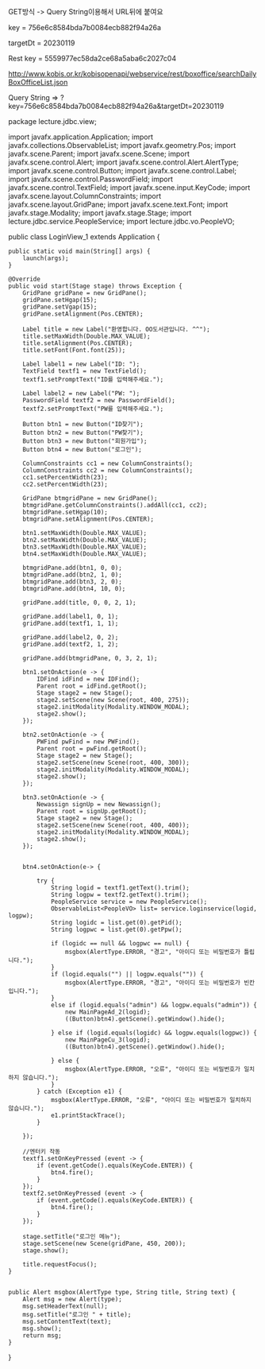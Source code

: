 GET방식 -> Query String이용해서 URL뒤에 붙여요

key = 756e6c8584bda7b0084ecb882f94a26a

targetDt = 20230119

Rest key = 5559977ec58da2ce68a5aba6c2027c04


http://www.kobis.or.kr/kobisopenapi/webservice/rest/boxoffice/searchDailyBoxOfficeList.json



Query String => ?key=756e6c8584bda7b0084ecb882f94a26a&targetDt=20230119



package lecture.jdbc.view;

import javafx.application.Application;
import javafx.collections.ObservableList;
import javafx.geometry.Pos;
import javafx.scene.Parent;
import javafx.scene.Scene;
import javafx.scene.control.Alert;
import javafx.scene.control.Alert.AlertType;
import javafx.scene.control.Button;
import javafx.scene.control.Label;
import javafx.scene.control.PasswordField;
import javafx.scene.control.TextField;
import javafx.scene.input.KeyCode;
import javafx.scene.layout.ColumnConstraints;
import javafx.scene.layout.GridPane;
import javafx.scene.text.Font;
import javafx.stage.Modality;
import javafx.stage.Stage;
import lecture.jdbc.service.PeopleService;
import lecture.jdbc.vo.PeopleVO;

public class LoginView_1 extends Application {


	public static void main(String[] args) {
		launch(args);
	}

	@Override
	public void start(Stage stage) throws Exception {
		GridPane gridPane = new GridPane();
		gridPane.setHgap(15);
		gridPane.setVgap(15);
		gridPane.setAlignment(Pos.CENTER);

		Label title = new Label("환영합니다. OO도서관입니다. ^^");
		title.setMaxWidth(Double.MAX_VALUE);
		title.setAlignment(Pos.CENTER);
		title.setFont(Font.font(25));

		Label label1 = new Label("ID: ");
		TextField textf1 = new TextField();
		textf1.setPromptText("ID를 입력해주세요.");

		Label label2 = new Label("PW: ");
		PasswordField textf2 = new PasswordField();
		textf2.setPromptText("PW를 입력해주세요.");

		Button btn1 = new Button("ID찾기");
		Button btn2 = new Button("PW찾기");
		Button btn3 = new Button("회원가입");
		Button btn4 = new Button("로그인");

		ColumnConstraints cc1 = new ColumnConstraints();
		ColumnConstraints cc2 = new ColumnConstraints();
		cc1.setPercentWidth(23);
		cc2.setPercentWidth(23);

		GridPane btmgridPane = new GridPane();
		btmgridPane.getColumnConstraints().addAll(cc1, cc2);
		btmgridPane.setHgap(10);
		btmgridPane.setAlignment(Pos.CENTER);

		btn1.setMaxWidth(Double.MAX_VALUE);
		btn2.setMaxWidth(Double.MAX_VALUE);
		btn3.setMaxWidth(Double.MAX_VALUE);
		btn4.setMaxWidth(Double.MAX_VALUE);

		btmgridPane.add(btn1, 0, 0);
		btmgridPane.add(btn2, 1, 0);
		btmgridPane.add(btn3, 2, 0);
		btmgridPane.add(btn4, 10, 0);

		gridPane.add(title, 0, 0, 2, 1);

		gridPane.add(label1, 0, 1);
		gridPane.add(textf1, 1, 1);

		gridPane.add(label2, 0, 2);
		gridPane.add(textf2, 1, 2);

		gridPane.add(btmgridPane, 0, 3, 2, 1);

		btn1.setOnAction(e -> { 
			IDFind idFind = new IDFind();
			Parent root = idFind.getRoot();
			Stage stage2 = new Stage();
			stage2.setScene(new Scene(root, 400, 275));
			stage2.initModality(Modality.WINDOW_MODAL);
			stage2.show();
		});

		btn2.setOnAction(e -> {
			PWFind pwFind = new PWFind();
			Parent root = pwFind.getRoot();
			Stage stage2 = new Stage();
			stage2.setScene(new Scene(root, 400, 300));
			stage2.initModality(Modality.WINDOW_MODAL);
			stage2.show();
		});

		btn3.setOnAction(e -> {
			Newassign signUp = new Newassign();
			Parent root = signUp.getRoot();
			Stage stage2 = new Stage();
			stage2.setScene(new Scene(root, 400, 400));
			stage2.initModality(Modality.WINDOW_MODAL);
			stage2.show();
		});


		btn4.setOnAction(e-> {

			try {
				String logid = textf1.getText().trim();
				String logpw = textf2.getText().trim();
				PeopleService service = new PeopleService();
				ObservableList<PeopleVO> list= service.loginservice(logid, logpw);
				String logidc = list.get(0).getPid();
				String logpwc = list.get(0).getPpw();

				if (logidc == null && logpwc == null) {
					msgbox(AlertType.ERROR, "경고", "아이디 또는 비밀번호가 틀립니다.");
				}
				if (logid.equals("") || logpw.equals("")) {
					msgbox(AlertType.ERROR, "경고", "아이디 또는 비밀번호가 빈칸입니다.");
				} 
				else if (logid.equals("admin") && logpw.equals("admin")) {
					new MainPageAd_2(logid);
					((Button)btn4).getScene().getWindow().hide();

				} else if (logid.equals(logidc) && logpw.equals(logpwc)) {
					new MainPageCu_3(logid);
					((Button)btn4).getScene().getWindow().hide();

				} else {
					msgbox(AlertType.ERROR, "오류", "아이디 또는 비밀번호가 일치하지 않습니다.");
				}
			} catch (Exception e1) {
				msgbox(AlertType.ERROR, "오류", "아이디 또는 비밀번호가 일치하지 않습니다.");
				e1.printStackTrace();
			}

		});

		//엔터키 작동
		textf1.setOnKeyPressed (event -> {
			if (event.getCode().equals(KeyCode.ENTER)) {
				btn4.fire();
			}
		});
		textf2.setOnKeyPressed (event -> {
			if (event.getCode().equals(KeyCode.ENTER)) {
				btn4.fire();
			}
		});

		stage.setTitle("로그인 메뉴");
		stage.setScene(new Scene(gridPane, 450, 200));
		stage.show();

		title.requestFocus();
	}


	public Alert msgbox(AlertType type, String title, String text) {
		Alert msg = new Alert(type);
		msg.setHeaderText(null);
		msg.setTitle("로그인 " + title);
		msg.setContentText(text);
		msg.show();
		return msg;
	}
}